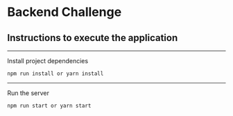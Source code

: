 # Backend Challenge

## Instructions to execute the application
<hr/>


Install project dependencies

```
npm run install or yarn install
```

<hr/>

Run the server

```
npm run start or yarn start
```
